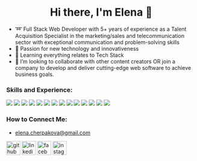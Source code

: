   <h1 align="center"> Hi there, I'm Elena  👋 </h1>                                                 

- ➿ Full Stack Web Developer with 5+ years of experience as a Talent Acquisition Specialist in the marketing/sales and telecommunication sector with exceptional communication and problem-solving skills
- 🔭 Passion for new technology and innovativeness 
- 🌱 Learning everything relates to Tech Stack
- 👯 I’m looking to collaborate with other content creators OR join a company to develop and deliver cutting-edge web software to achieve business goals.

### Skills and Experience:

<img src='https://camo.githubusercontent.com/7c61cf24e35e3840a10b91b8510a5b02eb188d5e0f255db135ca6dca9d7e26df/68747470733a2f2f696d672e736869656c64732e696f2f62616467652f48544d4c2d4533344632363f6c6f676f3d68746d6c35266c6f676f436f6c6f723d7768697465267374796c653d666c6174'> <img src='https://camo.githubusercontent.com/ce6baf5ffef52faec6917ad2a2fa7e3c11252b891a16b419019b30b7ebfeefe0/68747470733a2f2f696d672e736869656c64732e696f2f62616467652f4353532d3135373242363f6c6f676f3d63737333266c6f676f436f6c6f723d7768697465267374796c653d666c6174'> <img src='https://camo.githubusercontent.com/95c53512a0dd670c67bd414eab6a44bd63531907d1c1ac50bc9214be44896e4a/68747470733a2f2f696d672e736869656c64732e696f2f62616467652f426f6f7473747261702d3739353242333f6c6f676f3d626f6f747374726170266c6f676f436f6c6f723d7768697465267374796c653d666c6174'>
<img src='https://img.shields.io/badge/-Sass-CC6699?logo=sass&logoColor=white'> <img src='https://camo.githubusercontent.com/88bc7ef2e79a698a55b02b2bc222ea72279f587373920146759027cb72618189/68747470733a2f2f696d672e736869656c64732e696f2f62616467652f4a6176615363726970742d4637444631453f6c6f676f3d6a617661736372697074266c6f676f436f6c6f723d7768697465267374796c653d666c6174'> <img src='https://camo.githubusercontent.com/a33c96722ec63fa2c92bdfe7db0f845e23138d2506dd39e77ceebeb9f7d9897f/68747470733a2f2f696d672e736869656c64732e696f2f62616467652f52656163742d3631444146423f6c6f676f3d7265616374266c6f676f436f6c6f723d7768697465267374796c653d666c6174'> <img src='https://img.shields.io/badge/-JQuery-0769AD?logo=jquery&logoColor=white'> <img src='https://camo.githubusercontent.com/3cbc45bbfdb10192161a85a5e0bdc28a7e63161317ece63f93ad3449f1702d79/68747470733a2f2f696d672e736869656c64732e696f2f62616467652f53514c6974652d3030334235373f6c6f676f3d73716c697465266c6f676f436f6c6f723d7768697465267374796c653d666c6174'> <img src='https://camo.githubusercontent.com/0480df7a6d3be4fa98071c6088410798e79ea5e634355dfb1d5bd3b336e3757d/68747470733a2f2f696d672e736869656c64732e696f2f62616467652f506f737467726553514c2d3431363945313f6c6f676f3d706f737467726573716c266c6f676f436f6c6f723d7768697465267374796c653d666c6174'> <img src='https://camo.githubusercontent.com/271893d0ffe1f8ea477f09bdc051013e49dd1f470d8a46f71b18fd432e918b49/68747470733a2f2f696d672e736869656c64732e696f2f62616467652f527562792d4343333432443f6c6f676f3d72756279266c6f676f436f6c6f723d7768697465267374796c653d666c6174'> <img src='https://camo.githubusercontent.com/b81c33e73a133c6b66ec654ad95d6191613a6a2b8928033bfe824aa516471d4c/68747470733a2f2f696d672e736869656c64732e696f2f62616467652f52756279206f6e205261696c732d4343303030303f6c6f676f3d727562792d6f6e2d7261696c73266c6f676f436f6c6f723d7768697465267374796c653d666c6174'>
<img src='https://img.shields.io/badge/-NodeJs-339933?logo=nodedotjs&logoColor=white'>
<img src='https://img.shields.io/badge/-Express-000000?logo=express&logoColor=white'>
<img src='https://img.shields.io/badge/-Cypress-17202C?logo=cypress&logoColor=white'>

### How to Connect Me:

* elena.cherpakova@gmail.com

[<img src='https://cdn.jsdelivr.net/npm/simple-icons@3.0.1/icons/github.svg' alt='github' height='37'>](https://github.com/https://github.com/ElenaCherpakova)
[<img src='https://cdn.jsdelivr.net/npm/simple-icons@3.0.1/icons/linkedin.svg' alt='linkedin' height='37'>](https://www.linkedin.com/in/https://www.instagram.com/elenacherpakova/?hl=en/) [<img src='https://cdn.jsdelivr.net/npm/simple-icons@3.0.1/icons/facebook.svg' alt='facebook' height='37'>](https://www.facebook.com/https://www.facebook.com/elena.cherpakova.9)
[<img src='https://cdn.jsdelivr.net/npm/simple-icons@3.0.1/icons/instagram.svg' alt='instagram' height='37'>](https://www.instagram.com/www.linkedin.com/in/elena-cherpakova/)  



